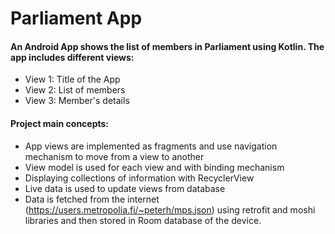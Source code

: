 
# Parliament App
#### An Android App shows the list of members in Parliament using Kotlin. The app includes different views:

- View 1: Title of the App
- View 2: List of members
- View 3: Member's details


#### Project main concepts:

- App views are implemented as fragments and use navigation mechanism to move from a view to another
- View model is used for each view and with binding mechanism
- Displaying collections of information with RecyclerView
- Live data is used to update views from database
- Data is fetched from the internet (https://users.metropolia.fi/~peterh/mps.json) using retrofit and moshi libraries and then stored in Room database of the device.
